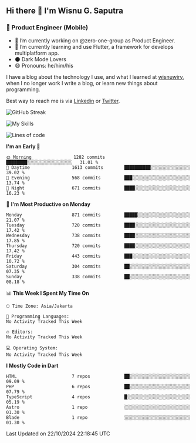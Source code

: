 ## Hi there 👋 I'm Wisnu G. Saputra

### :mobile_phone_off: Product Engineer (Mobile)

- 🔭 I’m currently working on @zero-one-group as Product Engineer.
- 🌱 I’m currently learning and use Flutter, a framework for develops multiplatform app.
- 🌑 Dark Mode Lovers
- 😄 Pronouns: he/him/his

I have a blog about the technology I use, and what I learned at [wisnuwiry](https://wisnuwiry.space/), when I no longer work I write a blog, or learn new things about programming.

Best way to reach me is via [Linkedin](https://www.linkedin.com/in/wisnu-saputra/) or [Twitter](https://twitter.com/wisnuwiry).

![GitHub Streak](https://streak-stats.demolab.com?user=wisnuwiry&theme=dark&hide_border=true)

![My Skills](https://skillicons.dev/icons?i=dart,flutter,kotlin,swift,go,js,css,neovim,git,linux&perline=5)

<!--START_SECTION:waka-->
![Lines of code](https://img.shields.io/badge/From%20Hello%20World%20I%27ve%20Written-6.0%20million%20lines%20of%20code-blue)

**I'm an Early 🐤** 

```text
🌞 Morning                1282 commits        ████████░░░░░░░░░░░░░░░░░   31.01 % 
🌆 Daytime                1613 commits        ██████████░░░░░░░░░░░░░░░   39.02 % 
🌃 Evening                568 commits         ███░░░░░░░░░░░░░░░░░░░░░░   13.74 % 
🌙 Night                  671 commits         ████░░░░░░░░░░░░░░░░░░░░░   16.23 % 
```
📅 **I'm Most Productive on Monday** 

```text
Monday                   871 commits         █████░░░░░░░░░░░░░░░░░░░░   21.07 % 
Tuesday                  720 commits         ████░░░░░░░░░░░░░░░░░░░░░   17.42 % 
Wednesday                738 commits         ████░░░░░░░░░░░░░░░░░░░░░   17.85 % 
Thursday                 720 commits         ████░░░░░░░░░░░░░░░░░░░░░   17.42 % 
Friday                   443 commits         ███░░░░░░░░░░░░░░░░░░░░░░   10.72 % 
Saturday                 304 commits         ██░░░░░░░░░░░░░░░░░░░░░░░   07.35 % 
Sunday                   338 commits         ██░░░░░░░░░░░░░░░░░░░░░░░   08.18 % 
```


📊 **This Week I Spent My Time On** 

```text
🕑︎ Time Zone: Asia/Jakarta

💬 Programming Languages: 
No Activity Tracked This Week

🔥 Editors: 
No Activity Tracked This Week

💻 Operating System: 
No Activity Tracked This Week
```

**I Mostly Code in Dart** 

```text
HTML                     7 repos             ██░░░░░░░░░░░░░░░░░░░░░░░   09.09 % 
PHP                      6 repos             ██░░░░░░░░░░░░░░░░░░░░░░░   07.79 % 
TypeScript               4 repos             █░░░░░░░░░░░░░░░░░░░░░░░░   05.19 % 
Astro                    1 repo              ░░░░░░░░░░░░░░░░░░░░░░░░░   01.30 % 
Blade                    1 repo              ░░░░░░░░░░░░░░░░░░░░░░░░░   01.30 % 
```




 Last Updated on 22/10/2024 22:18:45 UTC
<!--END_SECTION:waka-->
